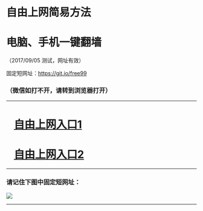 ﻿# 自由上网简易方法

# 电脑、手机一键翻墙

（2017/09/05 测试，网址有效）

固定短网址：https://git.io/free99

### （微信如打不开，请转到浏览器打开）


***





# &nbsp;&nbsp; <a href="http://ft1518720890.fwq-tz1001.xyz/fwqtz01.html?t=0905001900 " target="_blank">自由上网入口1</a>
# &nbsp;&nbsp; <a href="http://ft2699431406.fwq-tz1002.xyz/fwqtz02.html?t=090500115944 " target="_blank">自由上网入口2</a>
***

### 请记住下图中固定短网址：

<img src="https://s3-us-west-2.amazonaws.com/fwq-1001/yjfq-20170905okok.png" /> 


***

